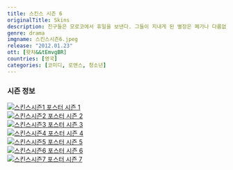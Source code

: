 ```yaml
---
title: 스킨스 시즌 6
originalTitle: Skins
description: 친구들은 모로코에서 휴일을 보낸다. 그들이 지내게 된 별장은 폐가나 다름없을지 모르지만, 바닥 밑에서 무성한 잡초를 발견해도 신경쓰지 않는다.
genre: drama
imgname: 스킨스시즌6.jpeg
release: "2012.01.23"
ott: [왓챠&&tEmvgBR]
countries: [영국]
categories: [코미디, 로맨스, 청소년]
---
```


### 시즌 정보

<div class="season-list">
<div class="item">
<a href="/drama/스킨스시즌1" >
<img src="/poster/스킨스시즌1.jpeg" alt="스킨스시즌1 포스터 ">
시즌 1</a>
</div>

<div class="item">
<a href="/drama/스킨스시즌2" >
<img src="/poster/스킨스시즌2.jpeg" alt="스킨스시즌2 포스터 ">
시즌 2</a>
</div>

<div class="item">
<a href="/drama/스킨스시즌3" >
<img src="/poster/스킨스시즌3.jpeg" alt="스킨스시즌3 포스터 ">
시즌 3</a>
</div>

<div class="item">
<a href="/drama/스킨스시즌4" >
<img src="/poster/스킨스시즌4.jpeg" alt="스킨스시즌4 포스터 ">
시즌 4</a>
</div>

<div class="item">
<a href="/drama/스킨스시즌5" >
<img src="/poster/스킨스시즌5.jpeg" alt="스킨스시즌5 포스터 ">
시즌 5</a>
</div>

<div class="item">
<a href="/drama/스킨스시즌6" >
<img src="/poster/스킨스시즌6.jpeg" alt="스킨스시즌6 포스터 ">
시즌 6</a>
</div>

<div class="item">
<a href="/drama/스킨스시즌7" >
<img src="/poster/스킨스시즌7.jpeg" alt="스킨스시즌7 포스터 ">
시즌 7</a>
</div>
</div>

